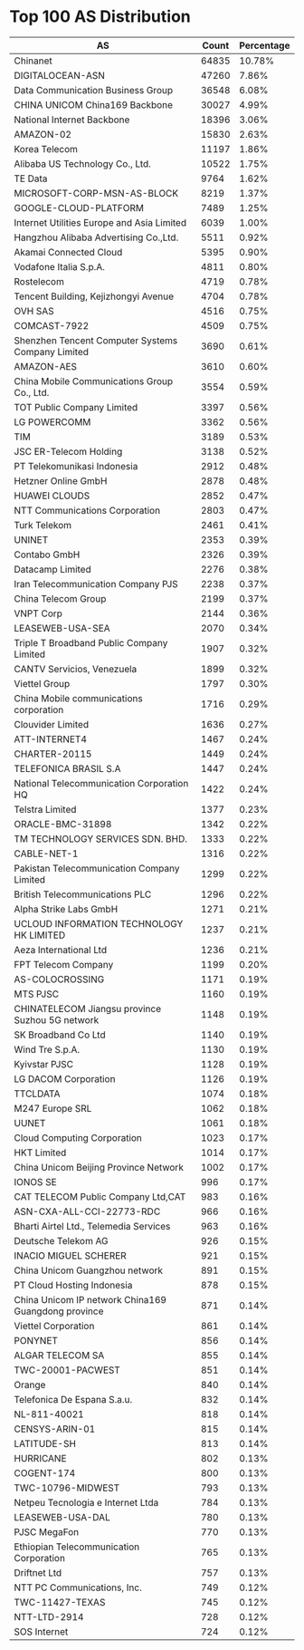 # Top 100 AS Distribution
| AS | Count | Percentage |
|----|----|----|
| Chinanet | 64835 | 10.78% |
| DIGITALOCEAN-ASN | 47260 | 7.86% |
| Data Communication Business Group | 36548 | 6.08% |
| CHINA UNICOM China169 Backbone | 30027 | 4.99% |
| National Internet Backbone | 18396 | 3.06% |
| AMAZON-02 | 15830 | 2.63% |
| Korea Telecom | 11197 | 1.86% |
| Alibaba US Technology Co., Ltd. | 10522 | 1.75% |
| TE Data | 9764 | 1.62% |
| MICROSOFT-CORP-MSN-AS-BLOCK | 8219 | 1.37% |
| GOOGLE-CLOUD-PLATFORM | 7489 | 1.25% |
| Internet Utilities Europe and Asia Limited | 6039 | 1.00% |
| Hangzhou Alibaba Advertising Co.,Ltd. | 5511 | 0.92% |
| Akamai Connected Cloud | 5395 | 0.90% |
| Vodafone Italia S.p.A. | 4811 | 0.80% |
| Rostelecom | 4719 | 0.78% |
| Tencent Building, Kejizhongyi Avenue | 4704 | 0.78% |
| OVH SAS | 4516 | 0.75% |
| COMCAST-7922 | 4509 | 0.75% |
| Shenzhen Tencent Computer Systems Company Limited | 3690 | 0.61% |
| AMAZON-AES | 3610 | 0.60% |
| China Mobile Communications Group Co., Ltd. | 3554 | 0.59% |
| TOT Public Company Limited | 3397 | 0.56% |
| LG POWERCOMM | 3362 | 0.56% |
| TIM | 3189 | 0.53% |
| JSC ER-Telecom Holding | 3138 | 0.52% |
| PT Telekomunikasi Indonesia | 2912 | 0.48% |
| Hetzner Online GmbH | 2878 | 0.48% |
| HUAWEI CLOUDS | 2852 | 0.47% |
| NTT Communications Corporation | 2803 | 0.47% |
| Turk Telekom | 2461 | 0.41% |
| UNINET | 2353 | 0.39% |
| Contabo GmbH | 2326 | 0.39% |
| Datacamp Limited | 2276 | 0.38% |
| Iran Telecommunication Company PJS | 2238 | 0.37% |
| China Telecom Group | 2199 | 0.37% |
| VNPT Corp | 2144 | 0.36% |
| LEASEWEB-USA-SEA | 2070 | 0.34% |
| Triple T Broadband Public Company Limited | 1907 | 0.32% |
| CANTV Servicios, Venezuela | 1899 | 0.32% |
| Viettel Group | 1797 | 0.30% |
| China Mobile communications corporation | 1716 | 0.29% |
| Clouvider Limited | 1636 | 0.27% |
| ATT-INTERNET4 | 1467 | 0.24% |
| CHARTER-20115 | 1449 | 0.24% |
| TELEFONICA BRASIL S.A | 1447 | 0.24% |
| National Telecommunication Corporation HQ | 1422 | 0.24% |
| Telstra Limited | 1377 | 0.23% |
| ORACLE-BMC-31898 | 1342 | 0.22% |
| TM TECHNOLOGY SERVICES SDN. BHD. | 1333 | 0.22% |
| CABLE-NET-1 | 1316 | 0.22% |
| Pakistan Telecommunication Company Limited | 1299 | 0.22% |
| British Telecommunications PLC | 1296 | 0.22% |
| Alpha Strike Labs GmbH | 1271 | 0.21% |
| UCLOUD INFORMATION TECHNOLOGY HK LIMITED | 1237 | 0.21% |
| Aeza International Ltd | 1236 | 0.21% |
| FPT Telecom Company | 1199 | 0.20% |
| AS-COLOCROSSING | 1171 | 0.19% |
| MTS PJSC | 1160 | 0.19% |
| CHINATELECOM Jiangsu province Suzhou 5G network | 1148 | 0.19% |
| SK Broadband Co Ltd | 1140 | 0.19% |
| Wind Tre S.p.A. | 1130 | 0.19% |
| Kyivstar PJSC | 1128 | 0.19% |
| LG DACOM Corporation | 1126 | 0.19% |
| TTCLDATA | 1074 | 0.18% |
| M247 Europe SRL | 1062 | 0.18% |
| UUNET | 1061 | 0.18% |
| Cloud Computing Corporation | 1023 | 0.17% |
| HKT Limited | 1014 | 0.17% |
| China Unicom Beijing Province Network | 1002 | 0.17% |
| IONOS SE | 996 | 0.17% |
| CAT TELECOM Public Company Ltd,CAT | 983 | 0.16% |
| ASN-CXA-ALL-CCI-22773-RDC | 966 | 0.16% |
| Bharti Airtel Ltd., Telemedia Services | 963 | 0.16% |
| Deutsche Telekom AG | 926 | 0.15% |
| INACIO MIGUEL SCHERER | 921 | 0.15% |
| China Unicom Guangzhou network | 891 | 0.15% |
| PT Cloud Hosting Indonesia | 878 | 0.15% |
| China Unicom IP network China169 Guangdong province | 871 | 0.14% |
| Viettel Corporation | 861 | 0.14% |
| PONYNET | 856 | 0.14% |
| ALGAR TELECOM SA | 855 | 0.14% |
| TWC-20001-PACWEST | 851 | 0.14% |
| Orange | 840 | 0.14% |
| Telefonica De Espana S.a.u. | 832 | 0.14% |
| NL-811-40021 | 818 | 0.14% |
| CENSYS-ARIN-01 | 815 | 0.14% |
| LATITUDE-SH | 813 | 0.14% |
| HURRICANE | 802 | 0.13% |
| COGENT-174 | 800 | 0.13% |
| TWC-10796-MIDWEST | 793 | 0.13% |
| Netpeu Tecnologia e Internet Ltda | 784 | 0.13% |
| LEASEWEB-USA-DAL | 780 | 0.13% |
| PJSC MegaFon | 770 | 0.13% |
| Ethiopian Telecommunication Corporation | 765 | 0.13% |
| Driftnet Ltd | 757 | 0.13% |
| NTT PC Communications, Inc. | 749 | 0.12% |
| TWC-11427-TEXAS | 745 | 0.12% |
| NTT-LTD-2914 | 728 | 0.12% |
| SOS Internet | 724 | 0.12% |
